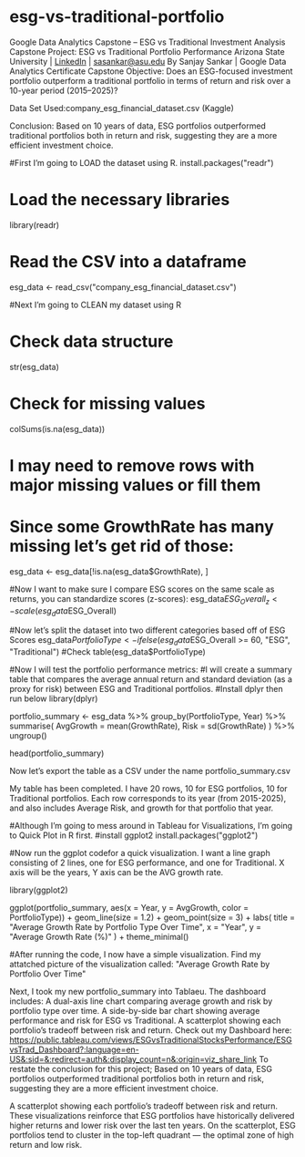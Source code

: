 # esg-vs-traditional-portfolio
Google Data Analytics Capstone – ESG vs Traditional Investment Analysis
Capstone Project: ESG vs Traditional Portfolio Performance
Arizona State University | [LinkedIn](https://www.linkedin.com/in/sanjay-sankar-7728ba289/) | sasankar@asu.edu
By Sanjay Sankar | Google Data Analytics Certificate Capstone
Objective:
Does an ESG-focused investment portfolio outperform a traditional portfolio in terms of return and risk over a 10-year period (2015–2025)?

Data Set Used:company_esg_financial_dataset.csv (Kaggle)

Conclusion: Based on 10 years of data, ESG portfolios outperformed traditional portfolios both in return and risk, suggesting they are a more efficient investment choice.



#First I’m going to LOAD the dataset using R. 
install.packages("readr")
# Load the necessary libraries
library(readr)
# Read the CSV into a dataframe
esg_data <- read_csv("company_esg_financial_dataset.csv")

#Next I’m going to CLEAN my dataset using R
# Check data structure
str(esg_data)

# Check for missing values
colSums(is.na(esg_data))

# I may need to remove rows with major missing values or fill them
# Since some GrowthRate has many missing let’s get rid of those:
esg_data <- esg_data[!is.na(esg_data$GrowthRate), ]

#Now I want to make sure I compare ESG scores on the same scale as returns, you can standardize scores (z-scores):
esg_data$ESG_Overall_z <- scale(esg_data$ESG_Overall)

#Now let’s split the dataset into two different categories based off of ESG Scores
esg_data$PortfolioType <- ifelse(esg_data$ESG_Overall >= 60, "ESG", "Traditional")
#Check
table(esg_data$PortfolioType)



#Now I will test the portfolio performance metrics:
#I will create a summary table that compares the average annual return and standard deviation (as a proxy for risk) between ESG and Traditional portfolios.
#Install dplyr then run below
library(dplyr)

portfolio_summary <- esg_data %>%
  group_by(PortfolioType, Year) %>%
  summarise(
    AvgGrowth = mean(GrowthRate),
    Risk = sd(GrowthRate)
  ) %>%
  ungroup()

head(portfolio_summary)

Now let’s export the table as a CSV under the name portfolio_summary.csv

My table has been completed. I have 20 rows, 10 for ESG portfolios, 10 for Traditional portfolios. Each row corresponds to its year (from 2015-2025), and also includes Average Risk, and growth for that portfolio that year. 

#Although I’m going to mess around in Tableau for Visualizations, I’m going to Quick Plot in R first. 
#install ggplot2
 install.packages("ggplot2")

#Now run the ggplot codefor a quick visualization. I want a line graph consisting of 2 lines, one for ESG performance, and one for Traditional. X axis will be the years, Y axis can be the AVG growth rate. 

library(ggplot2)

ggplot(portfolio_summary, aes(x = Year, y = AvgGrowth, color = PortfolioType)) +
geom_line(size = 1.2) +
geom_point(size = 3) +
labs(
       title = "Average Growth Rate by Portfolio Type Over Time",
       x = "Year",
       y = "Average Growth Rate (%)"
       ) +
 theme_minimal()


#After running the code, I now have a simple visualization. 
Find my attatched picture of the visualization called:
"Average Growth Rate by Portfolio Over Time"

Next, I took my new portfolio_summary into Tablaeu.
The dashboard includes:
A dual-axis line chart comparing average growth and risk by portfolio type over time.
A side-by-side bar chart showing average performance and risk for ESG vs Traditional.
A scatterplot showing each portfolio’s tradeoff between risk and return.
Check out my Dashboard here: https://public.tableau.com/views/ESGvsTraditionalStocksPerformance/ESGvsTrad_Dashboard?:language=en-US&:sid=&:redirect=auth&:display_count=n&:origin=viz_share_link
To restate the conclusion for this project; Based on 10 years of data, ESG portfolios outperformed traditional portfolios both in return and risk, suggesting they are a more efficient investment choice.


A scatterplot showing each portfolio’s tradeoff between risk and return.
These visualizations reinforce that ESG portfolios have historically delivered higher returns and lower risk over the last ten years. On the scatterplot, ESG portfolios tend to cluster in the top-left quadrant — the optimal zone of high return and low risk.



